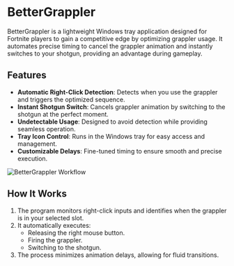 # BetterGrappler

BetterGrappler is a lightweight Windows tray application designed for Fortnite players to gain a competitive edge by optimizing grappler usage. It automates precise timing to cancel the grappler animation and instantly switches to your shotgun, providing an advantage during gameplay.

## Features

- **Automatic Right-Click Detection**: Detects when you use the grappler and triggers the optimized sequence.
- **Instant Shotgun Switch**: Cancels grappler animation by switching to the shotgun at the perfect moment.
- **Undetectable Usage**: Designed to avoid detection while providing seamless operation.
- **Tray Icon Control**: Runs in the Windows tray for easy access and management.
- **Customizable Delays**: Fine-tuned timing to ensure smooth and precise execution.

![BetterGrappler Workflow](https://i.ytimg.com/vi/O6iO6-lJX9o/maxresdefault.jpg)  

## How It Works

1. The program monitors right-click inputs and identifies when the grappler is in your selected slot.
2. It automatically executes:
   - Releasing the right mouse button.
   - Firing the grappler.
   - Switching to the shotgun.
3. The process minimizes animation delays, allowing for fluid transitions.


